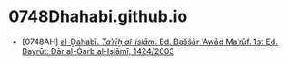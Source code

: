 # 0748Dhahabi.github.io

* [0748AH] [al-Ḏahabī. *Taʾrīḫ al-islām*. Ed. Baššār ʿAwād Maʿrūf. 1st Ed. Bayrūt: Dār al-Ġarb al-Islāmī, 1424/2003](./TarikhIslam/BY2003BCM01-ara1/)
